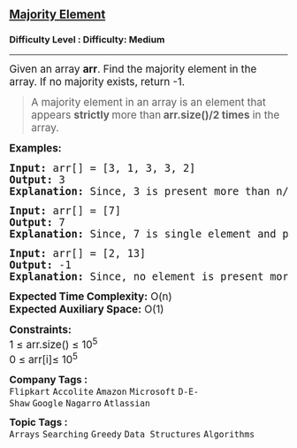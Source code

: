 <h2><a href="https://www.geeksforgeeks.org/problems/majority-element-1587115620/1?itm_source=geeksforgeeks&itm_medium=article&itm_campaign=practice_card">Majority Element</a></h2><h3>Difficulty Level : Difficulty: Medium</h3><hr><div class="problems_problem_content__Xm_eO" bis_skin_checked="1"><p><span style="font-size: 14pt;">Given an array <strong>arr</strong>. Find the majority element in the array.&nbsp;If no majority exists, return -1.</span></p>
<blockquote>
<p><span style="font-size: 14pt;">A majority element in an array is an element that appears <strong>strictly </strong>more than<strong> arr.size()/2 times</strong> in the array.</span></p>
</blockquote>
<p><span style="font-size: 14pt;"><strong>Examples:</strong></span></p>
<pre><span style="font-size: 14pt;"><strong>Input: </strong>arr[] = [3, 1, 3, 3, 2]
<strong>Output: </strong>3<strong>
Explanation: </strong>Since, 3 is present more than n/2 times, so it is the majority element.<br></span></pre>
<pre><span style="font-size: 14pt;"><strong>Input: </strong>arr[] = [7]
<strong>Output: </strong>7<strong>
Explanation: </strong>Since, 7 is single element and present more than n/2 times, so it is the majority element.</span></pre>
<pre><span style="font-size: 14pt;"><strong>Input: </strong>arr[] = [2, 13]
<strong>Output: </strong>-1<strong>
Explanation: </strong>Since, no element is present more than n/2 times, so there is no majority element.</span></pre>
<p><span style="font-size: 14pt;"><strong>Expected Time Complexity:</strong> O(n)<br><strong>Expected Auxiliary Space:</strong> O(1)</span></p>
<p><span style="font-size: 14pt;"><strong>Constraints:</strong><br>1 ≤ arr.size() ≤ 10<sup>5</sup><br>0 ≤ arr[i]≤ 10<sup>5</sup></span></p></div><p><span style=font-size:18px><strong>Company Tags : </strong><br><code>Flipkart</code>&nbsp;<code>Accolite</code>&nbsp;<code>Amazon</code>&nbsp;<code>Microsoft</code>&nbsp;<code>D-E-Shaw</code>&nbsp;<code>Google</code>&nbsp;<code>Nagarro</code>&nbsp;<code>Atlassian</code>&nbsp;<br><p><span style=font-size:18px><strong>Topic Tags : </strong><br><code>Arrays</code>&nbsp;<code>Searching</code>&nbsp;<code>Greedy</code>&nbsp;<code>Data Structures</code>&nbsp;<code>Algorithms</code>&nbsp;